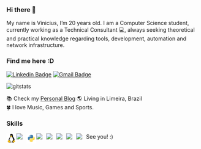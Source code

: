 ### Hi there 👋

My name is Vinicius, I’m 20 years old. I am a Computer Science student, currently working as a Technical Consultant :computer:, always seeking theoretical and practical knowledge regarding tools, development, automation and network infrastructure.

### Find me here :D
[![Linkedin Badge](https://img.shields.io/badge/-ViniciusOliveira-blue?style=flat-square&logo=Linkedin&logoColor=white&link=https://www.linkedin.com/in/pirodriguees)](https://www.linkedin.com/in/pirodriguees/)
[![Gmail Badge](https://img.shields.io/badge/-vinicius.rodriguesrdo@gmail.com-c14438?style=flat-square&logo=Gmail&logoColor=white&link=mailto:vinicius.rodriguesrdo@gmail.com)](mailto:vinicius.rodriguesrdo@gmail.com)

![gitstats](https://github-readme-stats-one-eta.vercel.app/api?username=piholiveira&show_icons=true&hide_border=true)

📚 Check my [Personal Blog](https://piholiveira.github.io/) 
:earth_americas: Living in Limeira, Brazil      
:four_leaf_clover: I love Music, Games and Sports.

### Skills ###
<img align="left" width="26px" src="https://raw.githubusercontent.com/github/explore/80688e429a7d4ef2fca1e82350fe8e3517d3494d/topics/linux/linux.png" />
<img align="left" width="26px" src="https://www.docker.com/sites/default/files/d8/2019-07/Moby-logo.png" />
<img align="left" width="26px" src="https://raw.githubusercontent.com/github/explore/80688e429a7d4ef2fca1e82350fe8e3517d3494d/topics/python/python.png" />
<img align="left" width="26px" src="https://jbasoftware.com/assets/img/software/grafana.png" />
<img align="left" width="26px" src="https://encrypted-tbn0.gstatic.com/images?q=tbn%3AANd9GcSTgvm2rpK_6mpDdpnwb0eCeSaRl-Ds43sg7A&usqp=CAU" />
<img align="left" width="26px" src="https://w7.pngwing.com/pngs/545/964/png-transparent-windows-multipoint-server-windows-server-2012-microsoft-computer-servers-microsoft-computer-logo-windows-thumbnail.png" />
<img align="left" width="26px" src="https://e7.pngegg.com/pngimages/628/315/png-clipart-windows-firewall-computer-icons-computer-network-computer-security-fire-wall-computer-network-text.png" />
<img align="left" width="26px" src="https://mpng.subpng.com/20180413/oyw/kisspng-ansible-g2-technology-group-red-hat-organization-c-magic-circle-5ad07018670321.713204611523609624422.jpg" />      



See you! :)

